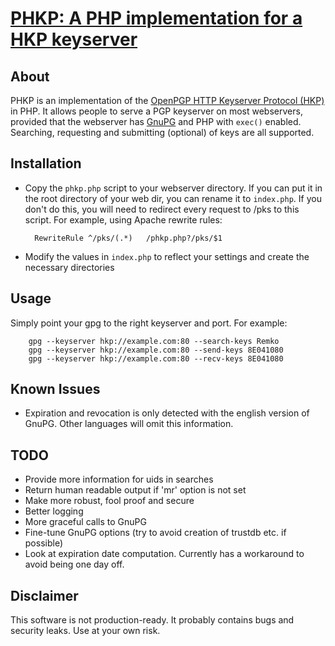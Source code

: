 # [PHKP: A PHP implementation for a HKP keyserver](http://el-tramo.be/software/phkp)


## About

PHKP is an implementation of the 
[OpenPGP HTTP Keyserver Protocol (HKP)](http://ietfreport.isoc.org/all-ids/draft-shaw-openpgp-hkp-00.txt) in PHP.
It allows people to serve a PGP keyserver on most webservers, provided that the
webserver has [GnuPG](http://www.gnupg.org/) and PHP with `exec()` 
enabled. Searching, requesting and
submitting (optional) of keys are all supported.

## Installation

- Copy the `phkp.php` script to your webserver directory. If you can put it
  in the root directory of your web dir, you can rename it to `index.php`.
  If you don't do this, you will need to redirect every request to /pks
  to this script. For example, using Apache rewrite rules:

		RewriteRule ^/pks/(.*)   /phkp.php?/pks/$1

- Modify the values in `index.php` to reflect your settings and create the
  necessary directories


## Usage

Simply point your gpg to the right keyserver and port. For example:

		gpg --keyserver hkp://example.com:80 --search-keys Remko
		gpg --keyserver hkp://example.com:80 --send-keys 8E041080
		gpg --keyserver hkp://example.com:80 --recv-keys 8E041080
	

## Known Issues

- Expiration and revocation is only detected with the english version
  of GnuPG. Other languages will omit this information.


## TODO

- Provide more information for uids in searches
- Return human readable output if 'mr' option is not set
- Make more robust, fool proof and secure
- Better logging
- More graceful calls to GnuPG
- Fine-tune GnuPG options (try to avoid creation of trustdb etc. if possible)
- Look at expiration date computation. Currently has a workaround to avoid
  being one day off.


## Disclaimer

This software is not production-ready. It probably contains
bugs and security leaks. Use at your own risk.

